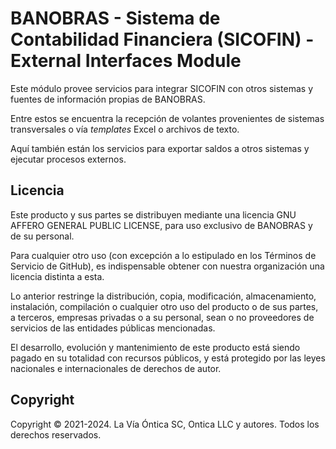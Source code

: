﻿# BANOBRAS - Sistema de Contabilidad Financiera (SICOFIN) - External Interfaces Module

Este módulo provee servicios para integrar SICOFIN con otros sistemas
y fuentes de información propias de BANOBRAS.

Entre estos se encuentra la recepción de volantes provenientes de sistemas
transversales o vía *templates* Excel o archivos de texto.

Aquí también están los servicios para exportar saldos a otros sistemas
y ejecutar procesos externos.

## Licencia

Este producto y sus partes se distribuyen mediante una licencia GNU AFFERO
GENERAL PUBLIC LICENSE, para uso exclusivo de BANOBRAS y de su personal.

Para cualquier otro uso (con excepción a lo estipulado en los Términos de
Servicio de GitHub), es indispensable obtener con nuestra organización una
licencia distinta a esta.

Lo anterior restringe la distribución, copia, modificación, almacenamiento,
instalación, compilación o cualquier otro uso del producto o de sus partes,
a terceros, empresas privadas o a su personal, sean o no proveedores de
servicios de las entidades públicas mencionadas.

El desarrollo, evolución y mantenimiento de este producto está siendo pagado
en su totalidad con recursos públicos, y está protegido por las leyes nacionales
e internacionales de derechos de autor.

## Copyright

Copyright © 2021-2024. La Vía Óntica SC, Ontica LLC y autores.
Todos los derechos reservados.
